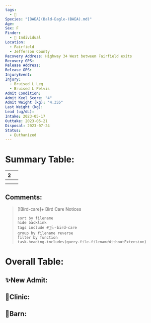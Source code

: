 ```yaml
---
tags:
  - 🦅
Species: "[BAEA](Bald-Eagle-(BAEA).md)"
Age: 
Sex: F
Finder:
  - 🧑 Individual
Location:
  - Fairfield
  - Jefferson County
Recovery Address: Highway 34 West between Fairfield exits
Recovery GPS: 
Release Address: 
Release GPS: 
InjuryEvent: 
Injury:
  - Bruised L Leg
  - Bruised L Pelvis
Admit Condition: 
Admit Keel Score: "4"
Admit Weight (kg): "4.355"
Last Weight (kg): 
Lead (ug/dL): 
Intake: 2023-05-17
Outtake: 2023-05-21
Disposal: 2023-07-24
Status:
  - Euthanized
---
```


# Summary Table:

<div><table class="dataview table-view-table"><thead class="table-view-thead"><tr class="table-view-tr-header"><th class="table-view-th"><span></span><span class="dataview small-text">2</span></th><th class="table-view-th"><span></span></th></tr></thead><tbody class="table-view-tbody"><tr><td><span></span></td><td><span></span></td></tr><tr><td><span></span></td><td><span></span></td></tr></tbody></table></div>

## Comments:

> [!Bird-care]+ Bird Care Notices
>   ```tasks 
>   sort by filename
>   hide backlink
>   tags include #🦅🩺-bird-care 
>   group by filename reverse
>   filter by function task.heading.includes(query.file.filenameWithoutExtension)
>   ```

# Overall Table:

## ✨New Admit:



## 🏥Clinic:



## 🏡Barn:


